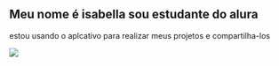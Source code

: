 ## Meu nome é isabella sou estudante do alura 

estou usando o aplcativo para realizar meus projetos e compartilha-los

![](https://media1.tenor.com/m/mCiM7CmGGI4AAAAC/naruto.gif)

